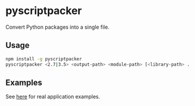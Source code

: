 # pyscriptpacker

Convert Python packages into a single file.

## Usage

```sh
npm install -g pyscriptpacker
pyscriptpacker <2.7|3.5> <output-path> <module-path> [<library-path> ...]
```

## Examples

See [here](https://github.com/assetninja/assetexchange/tree/master/python) for real application examples. 
